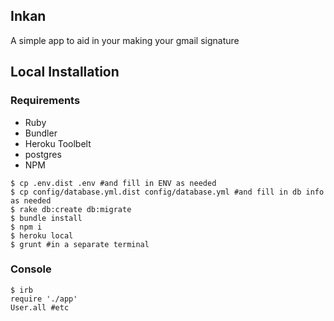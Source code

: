 ## Inkan

A simple app to aid in your making your gmail signature

## Local Installation

### Requirements
* Ruby
* Bundler
* Heroku Toolbelt
* postgres
* NPM

```term
$ cp .env.dist .env #and fill in ENV as needed
$ cp config/database.yml.dist config/database.yml #and fill in db info as needed
$ rake db:create db:migrate
$ bundle install
$ npm i
$ heroku local
$ grunt #in a separate terminal
```

### Console
```term
$ irb
require './app'
User.all #etc
```
